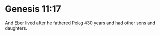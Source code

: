 # Genesis 11:17

And Eber lived after he fathered Peleg 430 years and had other sons and daughters.
